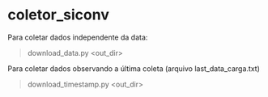 # coletor_siconv

Para coletar dados independente da data:
> download_data.py <out_dir>

Para coletar dados observando a última coleta (arquivo last_data_carga.txt)
> download_timestamp.py <out_dir>
